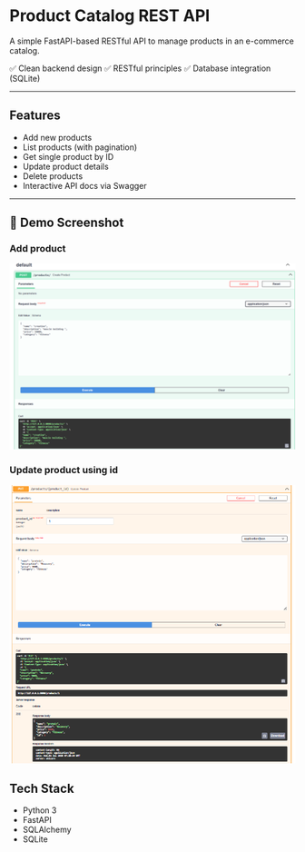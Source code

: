 #  Product Catalog REST API

A simple FastAPI-based RESTful API to manage products in an e-commerce catalog.

✅ Clean backend design
✅ RESTful principles
✅ Database integration (SQLite)

---

## Features

- Add new products
- List products (with pagination)
- Get single product by ID
- Update product details
- Delete products
- Interactive API docs via Swagger

---

## 📸 Demo Screenshot
<h3>Add product</h3>
<img src="Swagger UI.png" alt="Swagger UI" width="800">
<h3>Update product using id </h3>
<img src="Swagger2 UI.png"  alt
="Swagger2 UI" width="800">

## Tech Stack

- Python 3
- FastAPI
- SQLAlchemy
- SQLite


